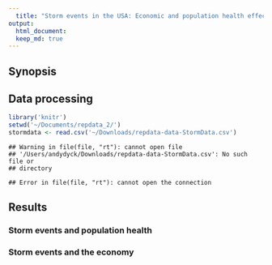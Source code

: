 ```yaml
---
  title: "Storm events in the USA: Economic and population health effects"
output: 
  html_document:
  keep_md: true
---
```

  
## Synopsis




## Data processing


```r
library('knitr')
setwd('~/Documents/repdata_2/')
stormdata <- read.csv('~/Downloads/repdata-data-StormData.csv')
```

```
## Warning in file(file, "rt"): cannot open file
## '/Users/andydyck/Downloads/repdata-data-StormData.csv': No such file or
## directory
```

```
## Error in file(file, "rt"): cannot open the connection
```
  

  
  
## Results
  

### Storm events and population health

### Storm events and the economy



  
